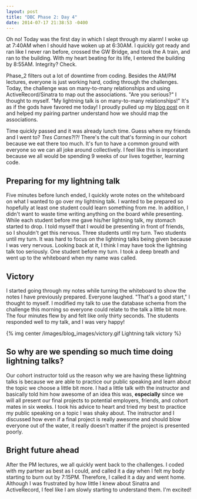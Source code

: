 ```yaml
---
layout: post
title: "DBC Phase 2: Day 4"
date: 2014-07-17 21:38:53 -0400
---
```


Oh no! Today was the first day in which I slept through my alarm! I woke up at 7:40AM when I should have woken up at 6:30AM. I quickly got ready and ran like I never ran before, crossed the GW Bridge, and took the A train, and ran to the building. With my heart beating for its life, I entered the building by 8:55AM. Integrity? Check.

<!--more-->

Phase_2 filters out a lot of downtime from coding. Besides the AM/PM lectures, everyone is just working hard, coding through the challenges. Today, the challenge was on many-to-many relationships and using ActiveRecord/Sinatra to map out the associations. "Are you serious?" I thought to myself. "My lightning talk is on many-to-many relationships!" It's as if the gods have favored me today! I proudly pulled up my [blog post](http://juliusjung.info/blog/2014/07/16/many-to-many-relationships-in-activerecord/) on it and helped my pairing partner understand how we should map the associations.

Time quickly passed and it was already lunch time. Guess where my friends and I went to? *Tres Carnes?!?!* There's the cult that's forming in our cohort because we eat there too much. It's fun to have a common ground with everyone so we can all joke around collectively. I feel like this is imporatant because we all would be spending 9 weeks of our lives together, learning code.

## Preparing for my lightning talk

Five minutes before lunch ended, I quickly wrote notes on the whiteboard on what I wanted to go over my lightning talk. I wanted to be prepared so hopefully at least one student could learn something from me. In addition, I didn't want to waste time writing anything on the board while presenting. While each student before me gave his/her lightning talk, my stomach started to drop. I told myself that I would be presenting in front of friends, so I shouldn't get this nervous. Three students until my turn. Two students until my turn. It was hard to focus on the lightning talks being given because I was very nervous. Looking back at it, I think I may have took the lightning talk too seriously. One student before my turn. I took a deep breath and went up to the whiteboard when my name was called.

## Victory

I started going through my notes while turning the whiteboard to show the notes I have previously prepared. Everyone laughed. "That's a good start," I thought to myself. I modified my talk to use the database schema from the challenge this morning so everyone could relate to the talk a little bit more. The four minutes flew by and felt like only thirty seconds. The students responded well to my talk, and I was very happy!

{% img center /images/blog_images/victory.gif Lightning talk victory %}


## So why are we spending so much time doing lightning talks?
Our cohort instructor told us the reason why we are having these lightning talks is because we are able to practice our public speaking and learn about the topic we choose a little bit more. I had a little talk with the instructor and basically told him how awesome of an idea this was, **especially** since we will all present our final projects to potential employers, friends, and cohort mates in six weeks. I took his advice to heart and tried my best to practice my public speaking on a topic I was shaky about. The instructor and I discussed how even if a final project is really awesome and should blow everyone out of the water, it really doesn't matter if the project is presented poorly.

## Bright future ahead

After the PM lectures, we all quickly went back to the challenges. I coded with my partner as best as I could, and called it a day when I felt my body starting to burn out by 7:15PM. Therefore, I called it a day and went home. Although I was frustrated by how little I knew about Sinatra and ActiveRecord, I feel like I am slowly starting to understand them. I'm excited!